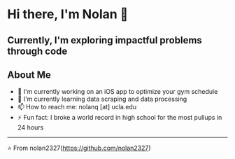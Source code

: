 # Hi there, I'm Nolan 👋

## Currently, I'm exploring impactful problems through code

## About Me
- 🔭 I'm currently working on an iOS app to optimize your gym schedule
- 🌱 I'm currently learning data scraping and data processing
- 📫 How to reach me: nolanq [at] ucla.edu
- ⚡ Fun fact: I broke a world record in high school for the most pullups in 24 hours

<!-- Add or remove social media as needed -->

---

⭐️ From nolan2327(https://github.com/nolan2327)
<!--
**nolan2327/nolan2327** is a ✨ _special_ ✨ repository because its `README.md` (this file) appears on your GitHub profile.

Here are some ideas to get you started:

- 🔭 I’m currently working on ...
- 🌱 I’m currently learning ...
- 👯 I’m looking to collaborate on ...
- 🤔 I’m looking for help with ...
- 💬 Ask me about ...
- 📫 How to reach me: ...
- 😄 Pronouns: ...
- ⚡ Fun fact: ...
-->
